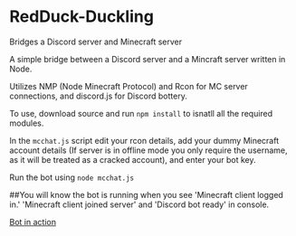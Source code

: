 # RedDuck-Duckling
Bridges a Discord server and Minecraft server


A simple bridge between a Discord server and a Mincraft server written in Node.

Utilizes NMP (Node Minecraft Protocol) and Rcon for MC server connections, and discord.js for Discord bottery.

To use, download source and run `npm install` to isnatll all the required modules.

In the `mcchat.js` script edit your rcon details, add your dummy Minecraft account details (If server is in offline mode you only require the username, as it will be treated as a cracked account), and enter your bot key.

Run the bot using `node mcchat.js`

##You will know the bot is running when you see 'Minecraft client logged in.' 'Minecraft client joined server' and 'Discord bot ready' in console.

[Bot in action](http://i.imgur.com/tNvqqW2.gifv)
